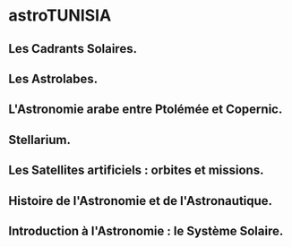 # astroTUNISIA
## Les Cadrants Solaires.
## Les Astrolabes.
## L'Astronomie arabe entre Ptolémée et Copernic.
## Stellarium.
## Les Satellites artificiels : orbites et missions.
## Histoire de l'Astronomie et de l'Astronautique.
## Introduction à l'Astronomie : le Système Solaire.
